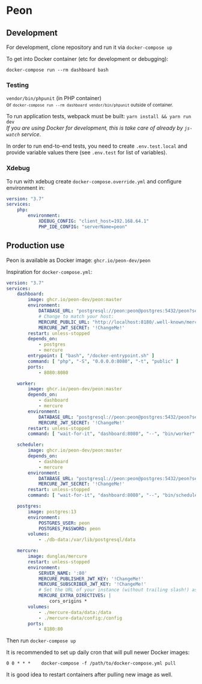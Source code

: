 # Peon

## Development

For development, clone repository and run it via `docker-compose up`

To get into Docker container (etc for development or debugging):

```shell
docker-compose run --rm dashboard bash
```

### Testing

`vendor/bin/phpunit` (in PHP container)  
or <small>`docker-compose run --rm dashboard vendor/bin/phpunit` outside of container.</small>

To run application tests, webpack must be built: `yarn install && yarn run dev`  
*If you are using Docker for development, this is take care of already by `js-watch` service*. 

In order to run end-to-end tests, you need to create `.env.test.local` and provide variable values there (see `.env.test` for list of variables).

### Xdebug

To run with xdebug create `docker-compose.override.yml` and configure environment in:
```yaml
version: "3.7"
services:
    php:
        environment:
            XDEBUG_CONFIG: "client_host=192.168.64.1"
            PHP_IDE_CONFIG: "serverName=peon"
```


## Production use

Peon is available as Docker image: `ghcr.io/peon-dev/peon`

Inspiration for `docker-compose.yml`:

```yaml
version: "3.7"
services:
    dashboard:
        image: ghcr.io/peon-dev/peon:master
        environment:
            DATABASE_URL: "postgresql://peon:peon@postgres:5432/peon?serverVersion=13&charset=utf8"
            # Change to match your host:
            MERCURE_PUBLIC_URL: "http://localhost:8180/.well-known/mercure"
            MERCURE_JWT_SECRET: '!ChangeMe!'
        restart: unless-stopped
        depends_on:
            - postgres
            - mercure
        entrypoint: [ "bash", "/docker-entrypoint.sh" ]
        command: [ "php", "-S", "0.0.0.0:8080", "-t", "public" ]
        ports:
            - 8080:8080

    worker:
        image: ghcr.io/peon-dev/peon:master
        depends_on:
            - dashboard
            - mercure
        environment:
            DATABASE_URL: "postgresql://peon:peon@postgres:5432/peon?serverVersion=13&charset=utf8"
            MERCURE_JWT_SECRET: '!ChangeMe!'
        restart: unless-stopped
        command: [ "wait-for-it", "dashboard:8080", "--", "bin/worker" ]

    scheduler:
        image: ghcr.io/peon-dev/peon:master
        depends_on:
            - dashboard
            - mercure
        environment:
            DATABASE_URL: "postgresql://peon:peon@postgres:5432/peon?serverVersion=13&charset=utf8"
            MERCURE_JWT_SECRET: '!ChangeMe!'
        restart: unless-stopped
        command: [ "wait-for-it", "dashboard:8080", "--", "bin/scheduler" ]

    postgres:
        image: postgres:13
        environment:
            POSTGRES_USER: peon
            POSTGRES_PASSWORD: peon
        volumes:
            - ./db-data:/var/lib/postgresql/data

    mercure:
        image: dunglas/mercure
        restart: unless-stopped
        environment:
            SERVER_NAME: ':80'
            MERCURE_PUBLISHER_JWT_KEY: '!ChangeMe!'
            MERCURE_SUBSCRIBER_JWT_KEY: '!ChangeMe!'
            # Set the URL of your instance (without trailing slash!) as value of the cors_origins directive
            MERCURE_EXTRA_DIRECTIVES: |
                cors_origins *
        volumes:
            - ./mercure-data/data:/data
            - ./mercure-data/config:/config
        ports:
            - 8180:80
```

Then run `docker-compose up`

It is recommended to set up daily cron that will pull newer Docker images:
```
0 0 * * *    docker-compose -f /path/to/docker-compose.yml pull
```
It is good idea to restart containers after pulling new image as well.
